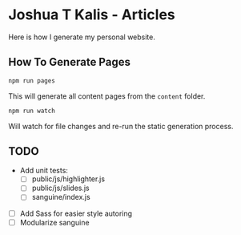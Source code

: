# Joshua T Kalis - Articles

Here is how I generate my personal website.


## How To Generate Pages

``` bash
npm run pages
```

This will generate all content pages from the `content` folder.

``` bash
npm run watch
```

Will watch for file changes and re-run the static generation process.


## TODO

  * Add unit tests:
      - [ ] public/js/highlighter.js
      - [ ] public/js/slides.js
      - [ ] sanguine/index.js
  * [ ] Add Sass for easier style autoring
  * [ ] Modularize sanguine
